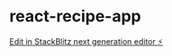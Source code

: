# react-recipe-app

[Edit in StackBlitz next generation editor ⚡️](https://stackblitz.com/~/github.com/VibhuRajput/react-recipe-app)
